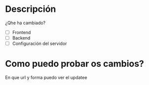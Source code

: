 # Descripción
¿Qhe ha cambiado?
- [ ] Frontend
- [ ] Backend
- [ ] Configuración del servidor

# Como puedo probar os cambios?
En que url y forma puedo ver el updatee
